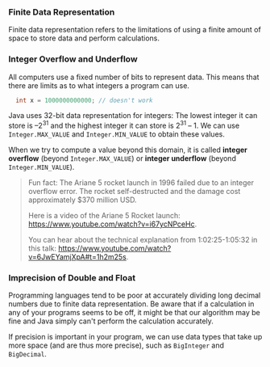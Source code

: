 <!-- # [Link to video.]() -->

### Finite Data Representation

Finite data representation refers to the limitations of using a finite amount of space to store data and perform calculations.

### Integer Overflow and Underflow

All computers use a fixed number of bits to represent data. This means that there are limits as to what integers a program can use.  

```java
  int x = 1000000000000; // doesn't work
```

Java uses 32-bit data representation for integers: The lowest integer it can store is –2<sup>31</sup> and the highest integer it can store is 2<sup>31</sup> – 1. We can use `Integer.MAX_VALUE` and `Integer.MIN_VALUE` to obtain these values.

When we try to compute a value beyond this domain, it is called **integer overflow** (beyond `Integer.MAX_VALUE`) or **integer underflow** (beyond `Integer.MIN_VALUE`).

> Fun fact: The Ariane 5 rocket launch in 1996 failed due to an integer overflow error. The rocket self-destructed and the damage cost approximately $370 million USD.
>
> Here is a video of the Ariane 5 Rocket launch: https://www.youtube.com/watch?v=i67ycNPceHc.
>
> You can hear about the technical explanation from 1:02:25-1:05:32 in this talk: https://www.youtube.com/watch?v=6JwEYamjXpA#t=1h2m25s.

### Imprecision of Double and Float

Programming languages tend to be poor at accurately dividing long decimal numbers due to finite data representation. Be aware that if a calculation in any of your programs seems to be off, it might be that our algorithm may be fine and Java simply can't perform the calculation accurately. 

If precision is important in your program, we can use data types that take up more space (and are thus more precise), such as `BigInteger` and `BigDecimal`.
